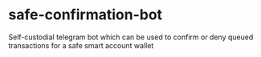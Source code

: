 # safe-confirmation-bot
Self-custodial telegram bot which can be used to confirm or deny queued transactions for a safe smart account wallet
